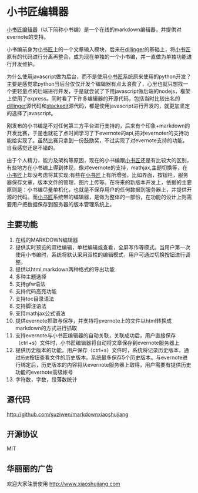 # 小书匠编辑器

[小书匠编辑器][4]（以下简称小书编）是一个在线的markdown编辑器，并提供对evernote的支持。

小书编前身为[小书匠][1]上的一个文章输入模块，后来在[dillinger][2]的基础上，将[小书匠][1]原有的代码进行分离再整合，成为现在单独的一个小书编，并一直做为单独功能进行开发维护。

为什么使用javascript做为后台，而不是使用[小书匠][1]系统原来使用的python开发？主要是感觉拿python当后台仅仅开发个编辑器有点太浪费了，心里也就只想找一个更轻量点的后端进行开发，于是就尝试了下用javascript做后端的nodejs，框架上使用了express。同时看了下许多编辑器的开源代码，包括当时比较出名的[dillinger][2]源代码和[stackedit][3]源代码，都是使用javascript进行开发的，就更加坚定的选择了javascript。

刚发布的小书编是不对任何第三方平台进行支持的，后来有个印象+markdown的开发比赛，于是也就花了点时间学习了下evernote的api,把对evernoter的支持功能给实现了。虽然比赛只拿到一份鼓励奖，不过实现了对evernote支持的功能，自我感觉还是不错的。

由于个人精力，能力及架构等原因，现在的小书编跟[小书匠][1]还是有比较大的区别，有些地方在小书编上得到体现，像对evernote的支持，mathjax,主题切换等，在[小书匠][1]上却没考虑将其实现;有些在[小书匠][1]上有所增强，比如界面，按钮栏，服务器保存文章，版本文件的管理，图片上传等。在将来的新版本开发上，依据的主要原则是：小书编尽量单机化，也就是不保存用户的任何数据到服务器上，并提供开源的代码。而[小书匠][1]系统带的编辑器，是做为整体的一部份，在功能的设计上则需要用户把数据保存到服务器的版本管理系统上。


## 主要功能

1. 在线的MARKDOWN编辑器
2. 提供实时预览的双栏编辑，单栏编辑或查看，全屏写作等模式。当用户第一次使用小书编时，系统将默认采用双栏的编辑模式，用户可通过切换按钮进行调整。
3. 提供以html,markdown两种格式的导出功能
4. 多种主题选择
3. 支持gfw语法
4. 支持代码高亮功能
5. 支持toc目录语法
5. 支持脚注语法
6. 支持mathjax公式语法
7. 提供evernote抓取与保存，并支持将evernote上的文件以html转换成markdown的方式进行抓取
8. 支持evernote与小书匠编辑器的自动关联，关联成功后，用户直接保存（ctrl+s）文件时，小书匠编辑器将自动将文章保存到evernote服务器上
9. 提供历史版本的功能。用户保存（ctrl+s）文件时，系统将记录历史版本，通过`历史`按钮查看文件的历史版本。系统最多保存5个历史版本。与evernote进行绑定后，历史版本的内容将从evernote服务器上取得，用户需要有提供历史功能的evernote高级帐号
10. 字符数，字数，段落数统计


## 源代码

http://github.com/suziwen/markdownxiaoshujiang

## 开源协议

MIT

## 华丽丽的广告

欢迎大家注册使用 http://www.xiaoshujiang.com 


  [1]: http://www.xiaoshujiang.com
  [2]: http://dillinger.io
  [3]: https://stackedit.io
  [4]: http://markdown.xiaoshujiang.com
